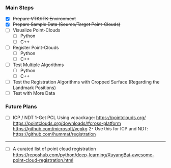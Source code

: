### Main Steps

- [x] ~~Prepare VTK/ITK Environment~~
- [x] ~~Prepare Sample Data (Source/Target  Point-Clouds)~~
- [ ] Visualize Point-Clouds
  - [ ] Python
  - [ ] C++
- [ ] Register Point-Clouds
  - [ ] Python
  - [ ] C++
- [ ] Test Multiple Algorithms
  - [ ] Python
  - [ ] C++
- [ ] Test the Registration Algorithms with Cropped Surface (Regarding the Landmark Positions)
- [ ] Test with More Data

### Future Plans

- [ ] ICP / NDT
  1-Get PCL Using vcpackage:
      https://pointclouds.org/
      https://pointclouds.org/downloads/#cross-platform
      https://github.com/microsoft/vcpkg
  2- Use this for ICP and NDT:
      https://github.com/hummat/registration

---
- [ ] A curated list of point cloud registration
	https://reposhub.com/python/deep-learning/XuyangBai-awesome-point-cloud-registration.html